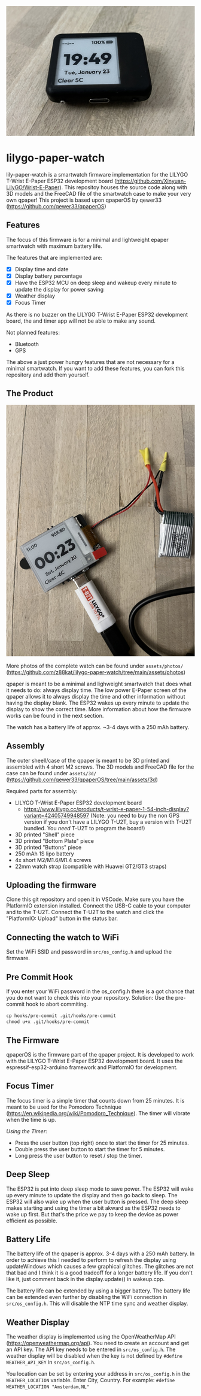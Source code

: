 ![lilygo-paper-watch](assets/photos/banner.jpeg)

# lilygo-paper-watch
lily-paper-watch is a smartwatch firmware implementation for the LILYGO T-Wrist E-Paper ESP32 development board (https://github.com/Xinyuan-LilyGO/Wrist-E-Paper). This repositoy houses the source code along with 3D models and the FreeCAD file of the smartwatch case to make your very own qpaper!
This project is based upon qpaperOS by qewer33 (https://github.com/qewer33/qpaperOS)

## Features

The focus of this firmware is for a minimal and lightweight epaper smartwatch with maximum battery life.

The features that are implemented are:

- [x] Display time and date
- [x] Display battery percentage
- [x] Have the ESP32 MCU on deep sleep and wakeup every minute to update the display for power saving
- [x] Weather display
- [x] Focus Timer

As there is no buzzer on the LILYGO T-Wrist E-Paper ESP32 development board, the and timer app will not be able to make any sound.


Not planned features:

- Bluetooth
- GPS

The above a just power hungry features that are not necessary for a minimal smartwatch. If you want to add these features, you can fork this repository and add them yourself.

## The Product

![screenshot](assets/photos/IMG_1267.jpeg)

More photos of the complete watch can be found under `assets/photos/` (https://github.com/z88kat/lilygo-paper-watch/tree/main/assets/photos)

qpaper is meant to be a minimal and lighweight smartwatch that does what it needs to do: always display time. The low power E-Paper screen of the qpaper allows it to always display the time and other information without having the display blank. The ESP32 wakes up every minute to update the display to show the correct time. More information about how the firmware works can be found in the next section.

The watch has a battery life of approx. ~3-4 days with a 250 mAh battery.

## Assembly

The outer sheell/case of the qpaper is meant to be 3D printed and assembled with 4 short M2 screws. The 3D models and FreeCAD file for the case can be found under `assets/3d/` (https://github.com/qewer33/qpaperOS/tree/main/assets/3d)

Required parts for assembly:
- LILYGO T-Wrist E-Paper ESP32 development board
    - https://www.lilygo.cc/products/t-wrist-e-paper-1-54-inch-display?variant=42405749948597 (Note: you need to buy the non GPS version if you don't have a LILYGO T-U2T, buy a version with T-U2T bundled. You *need* T-U2T to program the board!)
- 3D printed "Shell" piece
- 3D printed "Bottom Plate" piece
- 3D printed "Buttons" piece
- 250 mAh 1S lipo battery
- 4x short M2/M1.6/M1.4 screws
- 22mm watch strap (compatible with Huawei GT2/GT3 straps)

## Uploading the firmware

Clone this git repository and open it in VSCode. Make sure you have the PlatformIO extension installed. Connect the USB-C cable to your computer and to the T-U2T. Connect the T-U2T to the watch and click the "PlatformIO: Upload" button in the status bar.

## Connecting the watch to WiFi

Set the WiFi SSID and password in `src/os_config.h` and upload the firmware.


## Pre Commit Hook

If you enter your WiFi password in the os_config.h there is a got chance that you do not want to check this into your repository. Solution: Use the pre-commit hook to abort commiting.

```
cp hooks/pre-commit .git/hooks/pre-commit
chmod u+x .git/hooks/pre-commit
```

## The Firmware

qpaperOS is the firmware part of the qpaper project. It is developed to work with the LILYGO T-Wrist E-Paper ESP32 development board. It uses the espressif-esp32-arduino framework and PlatformIO for development.


## Focus Timer

The focus timer is a simple timer that counts down from 25 minutes. It is meant to be used for the Pomodoro Technique (https://en.wikipedia.org/wiki/Pomodoro_Technique). The timer will vibrate when the time is up.

*Using the Timer*:

* Press the user button (top right) once to start the timer for 25 minutes.
* Double press the user button to start the timer for 5 minutes.
* Long press the user button to reset / stop the timer.

## Deep Sleep

The ESP32 is put into deep sleep mode to save power. The ESP32 will wake up every minute to update the display and then go back to sleep. The ESP32 will also wake up when the user button is pressed.  The deep sleep makes starting and using the timer a bit akward as the ESP32 needs to wake up first. But that's the price we pay to keep the device as power efficient as possible.

## Battery Life

The battery life of the qpaper is approx. 3-4 days with a 250 mAh battery. In order to achieve this I needed to perform to refresh the display using updateWindows which causes a few graphical glitches. The glitches are not that bad and I think it is a good tradeoff for a longer battery life.  If you don't like it, just comment back in the display.update() in wakeup.cpp.

The battery life can be extended by using a bigger battery. The battery life can be extended even further by disabling the WiFi connection in `src/os_config.h`. This will disable the NTP time sync and weather display.

## Weather Display

The weather display is implemented using the OpenWeatherMap API (https://openweathermap.org/api). You need to create an account and get an API key. The API key needs to be entered in `src/os_config.h`. The weather display will be disabled when the key is not defined by `#define WEATHER_API_KEY` in `src/os_config.h`.

You location can be set by entering your address in `src/os_config.h` in the `WEATHER_LOCATION` variable. Enter City, Country. For example: `#define WEATHER_LOCATION "Amsterdam,NL"`
